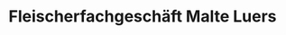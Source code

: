 ---
title: "Fleischerfachgeschäft Malte Luers"
url: /westerstede/fleischerfachgeschaeft-malte-luers/
shop: Metzgerei
---